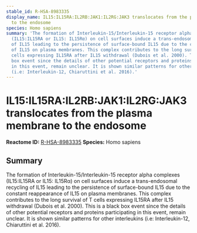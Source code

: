 ```yaml
---
stable_id: R-HSA-8983335
display_name: IL15:IL15RA:IL2RB:JAK1:IL2RG:JAK3 translocates from the plasma membrane
  to the endosome
species: Homo sapiens
summary: 'The formation of Interleukin-15/Interleukin-15 receptor alpha complexes
  (IL15:IL15RA or IL15: IL15Rα) on cell surfaces induce a trans-endosomal recycling
  of IL15 leading to the persistence of surface-bound IL15 due to the constant reappearance
  of IL15 on plasma membranes. This complex contributes to the long survival of T
  cells expressing IL15RA after IL15 withdrawal (Dubois et al. 2000). This is a black
  box event since the details of other potential receptors and proteins participating
  in this event, remain unclear. It is shown similar patterns for other interleukins
  (i.e: Interleukin-12, Chiaruttini et al. 2016).'
---
```


# IL15:IL15RA:IL2RB:JAK1:IL2RG:JAK3 translocates from the plasma membrane to the endosome
**Reactome ID:** [R-HSA-8983335](https://reactome.org/content/detail/R-HSA-8983335)
**Species:** Homo sapiens

## Summary

The formation of Interleukin-15/Interleukin-15 receptor alpha complexes (IL15:IL15RA or IL15: IL15Rα) on cell surfaces induce a trans-endosomal recycling of IL15 leading to the persistence of surface-bound IL15 due to the constant reappearance of IL15 on plasma membranes. This complex contributes to the long survival of T cells expressing IL15RA after IL15 withdrawal (Dubois et al. 2000). This is a black box event since the details of other potential receptors and proteins participating in this event, remain unclear. It is shown similar patterns for other interleukins (i.e: Interleukin-12, Chiaruttini et al. 2016).

